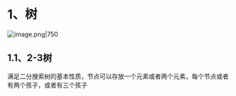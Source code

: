 # 1、树

![image.png|750](https://yancey-note-img.oss-cn-beijing.aliyuncs.com/202311160908220.png)

## 1.1、2-3树

满足二分搜索树的基本性质，节点可以存放一个元素或者两个元素，每个节点或者有两个孩子，或者有三个孩子

 